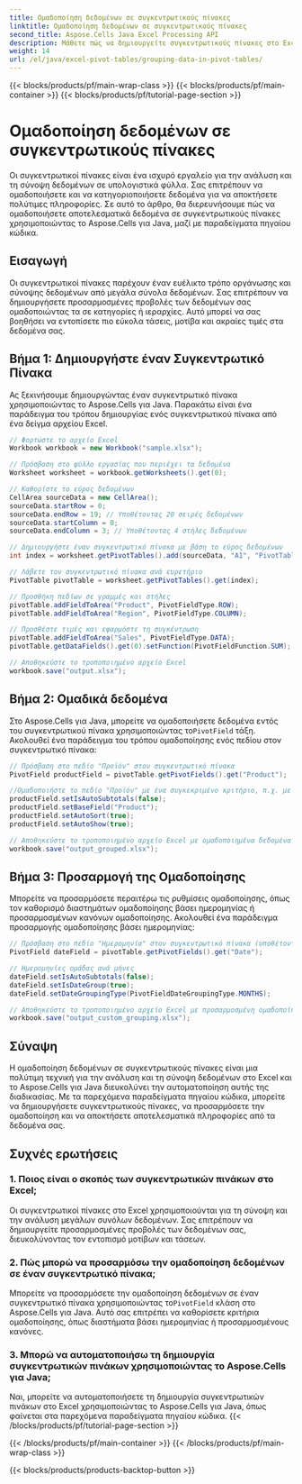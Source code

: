```yaml
---
title: Ομαδοποίηση δεδομένων σε συγκεντρωτικούς πίνακες
linktitle: Ομαδοποίηση δεδομένων σε συγκεντρωτικούς πίνακες
second_title: Aspose.Cells Java Excel Processing API
description: Μάθετε πώς να δημιουργείτε συγκεντρωτικούς πίνακες στο Excel χρησιμοποιώντας το Aspose.Cells για Java. Αυτοματοποιήστε την ομαδοποίηση και ανάλυση δεδομένων με παραδείγματα πηγαίου κώδικα.
weight: 14
url: /el/java/excel-pivot-tables/grouping-data-in-pivot-tables/
---
```


{{< blocks/products/pf/main-wrap-class >}}
{{< blocks/products/pf/main-container >}}
{{< blocks/products/pf/tutorial-page-section >}}

# Ομαδοποίηση δεδομένων σε συγκεντρωτικούς πίνακες


Οι συγκεντρωτικοί πίνακες είναι ένα ισχυρό εργαλείο για την ανάλυση και τη σύνοψη δεδομένων σε υπολογιστικά φύλλα. Σας επιτρέπουν να ομαδοποιήσετε και να κατηγοριοποιήσετε δεδομένα για να αποκτήσετε πολύτιμες πληροφορίες. Σε αυτό το άρθρο, θα διερευνήσουμε πώς να ομαδοποιήσετε αποτελεσματικά δεδομένα σε συγκεντρωτικούς πίνακες χρησιμοποιώντας το Aspose.Cells για Java, μαζί με παραδείγματα πηγαίου κώδικα.

## Εισαγωγή

Οι συγκεντρωτικοί πίνακες παρέχουν έναν ευέλικτο τρόπο οργάνωσης και σύνοψης δεδομένων από μεγάλα σύνολα δεδομένων. Σας επιτρέπουν να δημιουργήσετε προσαρμοσμένες προβολές των δεδομένων σας ομαδοποιώντας τα σε κατηγορίες ή ιεραρχίες. Αυτό μπορεί να σας βοηθήσει να εντοπίσετε πιο εύκολα τάσεις, μοτίβα και ακραίες τιμές στα δεδομένα σας.

## Βήμα 1: Δημιουργήστε έναν Συγκεντρωτικό Πίνακα

Ας ξεκινήσουμε δημιουργώντας έναν συγκεντρωτικό πίνακα χρησιμοποιώντας το Aspose.Cells για Java. Παρακάτω είναι ένα παράδειγμα του τρόπου δημιουργίας ενός συγκεντρωτικού πίνακα από ένα δείγμα αρχείου Excel.

```java
// Φορτώστε το αρχείο Excel
Workbook workbook = new Workbook("sample.xlsx");

// Πρόσβαση στο φύλλο εργασίας που περιέχει τα δεδομένα
Worksheet worksheet = workbook.getWorksheets().get(0);

// Καθορίστε το εύρος δεδομένων
CellArea sourceData = new CellArea();
sourceData.startRow = 0;
sourceData.endRow = 19; // Υποθέτοντας 20 σειρές δεδομένων
sourceData.startColumn = 0;
sourceData.endColumn = 3; // Υποθέτοντας 4 στήλες δεδομένων

// Δημιουργήστε έναν συγκεντρωτικό πίνακα με βάση το εύρος δεδομένων
int index = worksheet.getPivotTables().add(sourceData, "A1", "PivotTable1");

// Λάβετε τον συγκεντρωτικό πίνακα ανά ευρετήριο
PivotTable pivotTable = worksheet.getPivotTables().get(index);

// Προσθήκη πεδίων σε γραμμές και στήλες
pivotTable.addFieldToArea("Product", PivotFieldType.ROW);
pivotTable.addFieldToArea("Region", PivotFieldType.COLUMN);

// Προσθέστε τιμές και εφαρμόστε τη συγκέντρωση
pivotTable.addFieldToArea("Sales", PivotFieldType.DATA);
pivotTable.getDataFields().get(0).setFunction(PivotFieldFunction.SUM);

// Αποθηκεύστε το τροποποιημένο αρχείο Excel
workbook.save("output.xlsx");
```

## Βήμα 2: Ομαδικά δεδομένα

 Στο Aspose.Cells για Java, μπορείτε να ομαδοποιήσετε δεδομένα εντός του συγκεντρωτικού πίνακα χρησιμοποιώντας το`PivotField` τάξη. Ακολουθεί ένα παράδειγμα του τρόπου ομαδοποίησης ενός πεδίου στον συγκεντρωτικό πίνακα:

```java
// Πρόσβαση στο πεδίο "Προϊόν" στον συγκεντρωτικό πίνακα
PivotField productField = pivotTable.getPivotFields().get("Product");

//Ομαδοποιήστε το πεδίο "Προϊόν" με ένα συγκεκριμένο κριτήριο, π.χ. με αρχικό γράμμα
productField.setIsAutoSubtotals(false);
productField.setBaseField("Product");
productField.setAutoSort(true);
productField.setAutoShow(true);

// Αποθηκεύστε το τροποποιημένο αρχείο Excel με ομαδοποιημένα δεδομένα
workbook.save("output_grouped.xlsx");
```

## Βήμα 3: Προσαρμογή της Ομαδοποίησης

Μπορείτε να προσαρμόσετε περαιτέρω τις ρυθμίσεις ομαδοποίησης, όπως τον καθορισμό διαστημάτων ομαδοποίησης βάσει ημερομηνίας ή προσαρμοσμένων κανόνων ομαδοποίησης. Ακολουθεί ένα παράδειγμα προσαρμογής ομαδοποίησης βάσει ημερομηνίας:

```java
// Πρόσβαση στο πεδίο "Ημερομηνία" στον συγκεντρωτικό πίνακα (υποθέτοντας ότι πρόκειται για πεδίο ημερομηνίας)
PivotField dateField = pivotTable.getPivotFields().get("Date");

// Ημερομηνίες ομάδας ανά μήνες
dateField.setIsAutoSubtotals(false);
dateField.setIsDateGroup(true);
dateField.setDateGroupingType(PivotFieldDateGroupingType.MONTHS);

// Αποθηκεύστε το τροποποιημένο αρχείο Excel με προσαρμοσμένη ομαδοποίηση ημερομηνιών
workbook.save("output_custom_grouping.xlsx");
```

## Σύναψη

Η ομαδοποίηση δεδομένων σε συγκεντρωτικούς πίνακες είναι μια πολύτιμη τεχνική για την ανάλυση και τη σύνοψη δεδομένων στο Excel και το Aspose.Cells για Java διευκολύνει την αυτοματοποίηση αυτής της διαδικασίας. Με τα παρεχόμενα παραδείγματα πηγαίου κώδικα, μπορείτε να δημιουργήσετε συγκεντρωτικούς πίνακες, να προσαρμόσετε την ομαδοποίηση και να αποκτήσετε αποτελεσματικά πληροφορίες από τα δεδομένα σας.

## Συχνές ερωτήσεις

### 1. Ποιος είναι ο σκοπός των συγκεντρωτικών πινάκων στο Excel;

Οι συγκεντρωτικοί πίνακες στο Excel χρησιμοποιούνται για τη σύνοψη και την ανάλυση μεγάλων συνόλων δεδομένων. Σας επιτρέπουν να δημιουργείτε προσαρμοσμένες προβολές των δεδομένων σας, διευκολύνοντας τον εντοπισμό μοτίβων και τάσεων.

### 2. Πώς μπορώ να προσαρμόσω την ομαδοποίηση δεδομένων σε έναν συγκεντρωτικό πίνακα;

 Μπορείτε να προσαρμόσετε την ομαδοποίηση δεδομένων σε έναν συγκεντρωτικό πίνακα χρησιμοποιώντας το`PivotField` κλάση στο Aspose.Cells για Java. Αυτό σας επιτρέπει να καθορίσετε κριτήρια ομαδοποίησης, όπως διαστήματα βάσει ημερομηνίας ή προσαρμοσμένους κανόνες.

### 3. Μπορώ να αυτοματοποιήσω τη δημιουργία συγκεντρωτικών πινάκων χρησιμοποιώντας το Aspose.Cells για Java;

Ναι, μπορείτε να αυτοματοποιήσετε τη δημιουργία συγκεντρωτικών πινάκων στο Excel χρησιμοποιώντας το Aspose.Cells για Java, όπως φαίνεται στα παρεχόμενα παραδείγματα πηγαίου κώδικα.
{{< /blocks/products/pf/tutorial-page-section >}}

{{< /blocks/products/pf/main-container >}}
{{< /blocks/products/pf/main-wrap-class >}}

{{< blocks/products/products-backtop-button >}}
